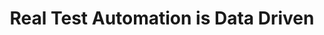 ---
title: Real Test Automation is Data Driven
permalink: /docs/en/real-test-automation-is-data-driven
key: docs-real-test-automation-is-data-driven
---
